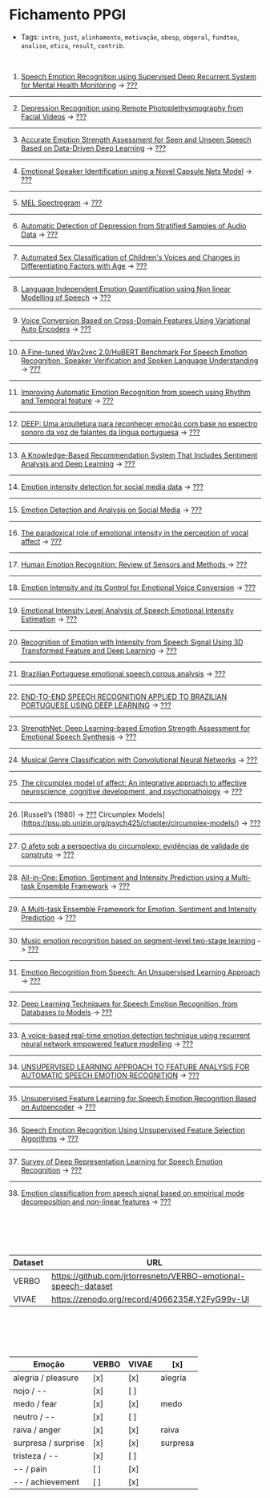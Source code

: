 # Fichamento PPGI

- Tags: `intro`, `just`, `alinhamento`, `motivação`, `obesp`, `obgeral`, `fundteo`, `analise`, `etica`, `result`, `contrib`.

<br>

1. [Speech Emotion Recognition using Supervised Deep Recurrent System for Mental Health Monitoring](https://arxiv.org/abs/2208.12812) -> [???]()


___
2. [Depression Recognition using Remote Photoplethysmography from Facial Videos](https://arxiv.org/abs/2206.04399)  -> [???]()


___
3. [Accurate Emotion Strength Assessment for Seen and Unseen Speech Based on Data-Driven Deep Learning](https://arxiv.org/abs/2206.07229)  -> [???]()   


___
4. [Emotional Speaker Identification using a Novel Capsule Nets Model](https://arxiv.org/abs/2201.02994)  -> [???]()


___
5. [MEL Spectrogram](https://medium.com/analytics-vidhya/understanding-the-mel-spectrogram-fca2afa2ce53)  -> [???]()


___
6. [Automatic Detection of Depression from Stratified Samples of Audio Data](https://arxiv.org/abs/2111.10783)  -> [???]()


___
7. [Automated Sex Classification of Children's Voices and Changes in Differentiating Factors with Age](https://arxiv.org/abs/2209.13112)  -> [???]()


___
8. [Language Independent Emotion Quantification using Non linear Modelling of Speech](https://arxiv.org/abs/2102.06003)  -> [???]()


___
9. [Voice Conversion Based on Cross-Domain Features Using Variational Auto Encoders](https://arxiv.org/abs/1808.09634)  -> [???]()


___
10. [A Fine-tuned Wav2vec 2.0/HuBERT Benchmark For Speech Emotion Recognition, Speaker Verification and Spoken Language Understanding](https://arxiv.org/abs/2111.02735)  -> [???]()


___
11. [Improving Automatic Emotion Recognition from speech using Rhythm and Temporal feature](https://arxiv.org/abs/1303.1761)  -> [???]()


___
12. [DEEP: Uma arquitetura para reconhecer emoção com base no espectro sonoro da voz de falantes da língua portuguesa](https://bdm.unb.br/bitstream/10483/27583/1/2020_GabrielCampos_LucasMoutinho_tcc.pdf)  -> [???]()


___
13. [A Knowledge-Based Recommendation System That Includes Sentiment Analysis and Deep Learning](https://ieeexplore.ieee.org/document/8445585)  -> [???]()


___
14. [Emotion intensity detection for social media data](https://www.semanticscholar.org/paper/Emotion-intensity-detection-for-social-media-data-Mashal-Asnani/b28f0916e14c65af4d5f6ec0a3584251b78dc513)  -> [???]()


___
15. [Emotion Detection and Analysis on Social Media](https://arxiv.org/abs/1901.08458)  -> [???]()


___
16. [The paradoxical role of emotional intensity in the perception of vocal affect](https://www.nature.com/articles/s41598-021-88431-0)  -> [???]()


___
17. [Human Emotion Recognition: Review of Sensors and Methods ](https://www.mdpi.com/1424-8220/20/3/592)  -> [???]()


___
18. [Emotion Intensity and its Control for Emotional Voice Conversion](https://arxiv.org/abs/2201.03967)  -> [???]()


___
19. [Emotional Intensity Level Analysis of Speech Emotional Intensity Estimation](https://www.esann.org/sites/default/files/proceedings/2021/ES2021-118.pdf)  -> [???]()


___
20. [Recognition of Emotion with Intensity from Speech Signal Using 3D Transformed Feature and Deep Learning](https://www.mdpi.com/2079-9292/11/15/2362)  -> [???]()


___
21. [Brazilian Portuguese emotional speech corpus analysis](https://www.gov.br/cti/pt-br/publicacoes/producao-cientifica/seminario-pci/xi_seminario_pci-2021/pdf/seminario-2021_paper_29.pdf)  -> [???]() 


___
22. [END-TO-END SPEECH RECOGNITION APPLIED TO BRAZILIAN PORTUGUESE USING DEEP LEARNING](http://www.pee.ufrj.br/mwg-internal/de5fs23hu73ds/progress?id=ynpPt7kh6WfQgOdd36Ib7avR6tKN6V-l8iTIWXdw74o,&dl)  -> [???]()


___
23. [StrengthNet: Deep Learning-based Emotion Strength Assessment for Emotional Speech Synthesis](https://arxiv.org/abs/2110.03156)  -> [???]()


___
24. [Musical Genre Classification with Convolutional Neural Networks](https://towardsdatascience.com/musical-genre-classification-with-convolutional-neural-networks-ff04f9601a74)  -> [???]()


___
25. [The circumplex model of affect: An integrative approach to affective neuroscience, cognitive development, and psychopathology](https://www.ncbi.nlm.nih.gov/pmc/articles/PMC2367156/)  -> [???]()


___
26. [Russell’s (1980)  -> [???]() Circumplex Models](https://psu.pb.unizin.org/psych425/chapter/circumplex-models/)  -> [???]()


___
27. [O afeto sob a perspectiva do circumplexo: evidências de validade de construto](http://pepsic.bvsalud.org/scielo.php?script=sci_arttext&pid=S1677-04712017000200005)  -> [???]()


___
28. [All-in-One: Emotion, Sentiment and Intensity Prediction using a Multi-task Ensemble Framework](https://www.cse.iitb.ac.in/~pb/papers/ieee-toac-sa.pdf)  -> [???]()


___
29. [A Multi-task Ensemble Framework for Emotion, Sentiment and Intensity Prediction](https://arxiv.org/abs/1808.01216)  -> [???]()


___
30. [Music emotion recognition based on segment-level two-stage learning](https://link.springer.com/content/pdf/10.1007/s13735-022-00230-z.pdf)  -> [???]()


___
31. [Emotion Recognition from Speech: An Unsupervised Learning Approach](https://www.atlantis-press.com/journals/ijcis/125945494/view)  -> [???]()


___
32. [Deep Learning Techniques for Speech Emotion Recognition, from Databases to Models](https://www.mdpi.com/1424-8220/21/4/1249)  -> [???]()


___
33. [A voice-based real-time emotion detection technique using recurrent neural network empowered feature modelling](https://link.springer.com/content/pdf/10.1007/s11042-022-13363-4.pdf)  -> [???]()


___
34. [UNSUPERVISED LEARNING APPROACH TO FEATURE ANALYSIS FOR AUTOMATIC SPEECH EMOTION RECOGNITION](http://labsites.rochester.edu/air/publications/eskimez2018unsupervised.pdf)  -> [???]()


___
35. [Unsupervised Feature Learning for Speech Emotion Recognition Based on Autoencoder](https://www.google.com/url?sa=t&rct=j&q=&esrc=s&source=web&cd=&ved=2ahUKEwjUpOOR54P7AhXOupUCHRf4BW4QFnoECAsQAQ&url=https%3A%2F%2Fwww.mdpi.com%2F2079-9292%2F10%2F17%2F2086%2Fpdf-vor&usg=AOvVaw2v1k9G3XnHqMWDkWOL8wdR)  -> [???]()


___
36. [Speech Emotion Recognition Using Unsupervised Feature Selection Algorithms](https://www.semanticscholar.org/paper/Speech-Emotion-Recognition-using-Unsupervised-Bandela-Kumar/e8d637f9f02a8c4849e5af09e6b9f9edf5e76eb9)  -> [???]()


___
37. [Survey of Deep Representation Learning for Speech Emotion Recognition](https://www.semanticscholar.org/paper/Survey-of-Deep-Representation-Learning-for-Speech-Latif-Rana/368e0844bbd3feb5ab17a271ad1663ca5a6fb7e7)  -> [???]()


___
38. [Emotion classification from speech signal based on empirical mode decomposition and non-linear features](https://d-nb.info/1232071765/34)  -> [???]()


<br><br><br><br>


Dataset | URL
------- | ---
VERBO   | https://github.com/jrtorresneto/VERBO-emotional-speech-dataset
VIVAE   | https://zenodo.org/record/4066235#.Y2FyG99v-Ul


<br><br><br><br>


Emoção              | VERBO | VIVAE | [x]
------------------- | ----- | ----- | ----
alegria / pleasure  | [x]   | [x]   | alegria
nojo / --           | [x]   | [ ]   |
medo / fear         | [x]   | [x]   | medo
neutro / --         | [x]   | [ ]   |
raiva / anger       | [x]   | [x]   | raiva
surpresa / surprise | [x]   | [x]   | surpresa
tristeza / --       | [x]   | [ ]   |
-- / pain           | [ ]   | [x]   |
-- / achievement    | [ ]   | [x]   |
